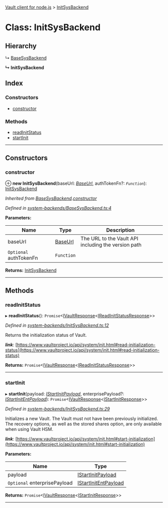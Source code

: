 [Vault client for node.js](../README.md) > [InitSysBackend](../classes/initsysbackend.md)

# Class: InitSysBackend

## Hierarchy

↳  [BaseSysBackend](basesysbackend.md)

**↳ InitSysBackend**

## Index

### Constructors

* [constructor](initsysbackend.md#constructor)

### Methods

* [readInitStatus](initsysbackend.md#readinitstatus)
* [startInit](initsysbackend.md#startinit)

---

## Constructors

<a id="constructor"></a>

###  constructor

⊕ **new InitSysBackend**(baseUrl: *[BaseUrl](../#baseurl)*, authTokenFn?: *`Function`*): [InitSysBackend](initsysbackend.md)

*Inherited from [BaseSysBackend](basesysbackend.md).[constructor](basesysbackend.md#constructor)*

*Defined in [system-backends/BaseSysBackend.ts:4](https://github.com/theogravity/vault-tacular/blob/ffc4ac1/src/system-backends/BaseSysBackend.ts#L4)*

**Parameters:**

| Name | Type | Description |
| ------ | ------ | ------ |
| baseUrl | [BaseUrl](../#baseurl) |  The URL to the Vault API including the version path |
| `Optional` authTokenFn | `Function` |

**Returns:** [InitSysBackend](initsysbackend.md)

___

## Methods

<a id="readinitstatus"></a>

###  readInitStatus

▸ **readInitStatus**(): `Promise`<[IVaultResponse](../interfaces/ivaultresponse.md)<[IReadInitStatusResponse](../interfaces/iinitsysbackend.ireadinitstatusresponse.md)>>

*Defined in [system-backends/InitSysBackend.ts:12](https://github.com/theogravity/vault-tacular/blob/ffc4ac1/src/system-backends/InitSysBackend.ts#L12)*

Returns the initialization status of Vault.

*__link__*: [https://www.vaultproject.io/api/system/init.html#read-initialization-status](https://www.vaultproject.io/api/system/init.html#read-initialization-status)

**Returns:** `Promise`<[IVaultResponse](../interfaces/ivaultresponse.md)<[IReadInitStatusResponse](../interfaces/iinitsysbackend.ireadinitstatusresponse.md)>>

___
<a id="startinit"></a>

###  startInit

▸ **startInit**(payload: *[IStartInitPayload](../interfaces/iinitsysbackend.istartinitpayload.md)*, enterprisePayload?: *[IStartInitEntPayload](../interfaces/iinitsysbackend.istartinitentpayload.md)*): `Promise`<[IVaultResponse](../interfaces/ivaultresponse.md)<[IStartInitResponse](../interfaces/iinitsysbackend.istartinitresponse.md)>>

*Defined in [system-backends/InitSysBackend.ts:29](https://github.com/theogravity/vault-tacular/blob/ffc4ac1/src/system-backends/InitSysBackend.ts#L29)*

Initializes a new Vault. The Vault must not have been previously initialized. The recovery options, as well as the stored shares option, are only available when using Vault HSM.

*__link__*: [https://www.vaultproject.io/api/system/init.html#start-initialization](https://www.vaultproject.io/api/system/init.html#start-initialization)

**Parameters:**

| Name | Type |
| ------ | ------ |
| payload | [IStartInitPayload](../interfaces/iinitsysbackend.istartinitpayload.md) |
| `Optional` enterprisePayload | [IStartInitEntPayload](../interfaces/iinitsysbackend.istartinitentpayload.md) |

**Returns:** `Promise`<[IVaultResponse](../interfaces/ivaultresponse.md)<[IStartInitResponse](../interfaces/iinitsysbackend.istartinitresponse.md)>>

___

